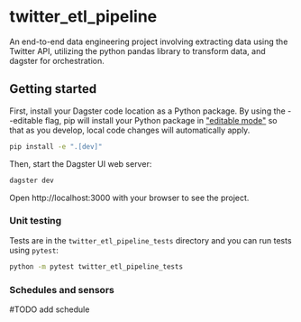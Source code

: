 # twitter_etl_pipeline
An end-to-end data engineering project involving extracting data using the Twitter API, utilizing the python pandas library to transform data, and dagster for orchestration.

## Getting started

First, install your Dagster code location as a Python package. By using the --editable flag, pip will install your Python package in ["editable mode"](https://pip.pypa.io/en/latest/topics/local-project-installs/#editable-installs) so that as you develop, local code changes will automatically apply.

```bash
pip install -e ".[dev]"
```

Then, start the Dagster UI web server:

```bash
dagster dev
```

Open http://localhost:3000 with your browser to see the project.


### Unit testing

Tests are in the `twitter_etl_pipeline_tests` directory and you can run tests using `pytest`:

```bash
python -m pytest twitter_etl_pipeline_tests
```

### Schedules and sensors

#TODO add schedule

